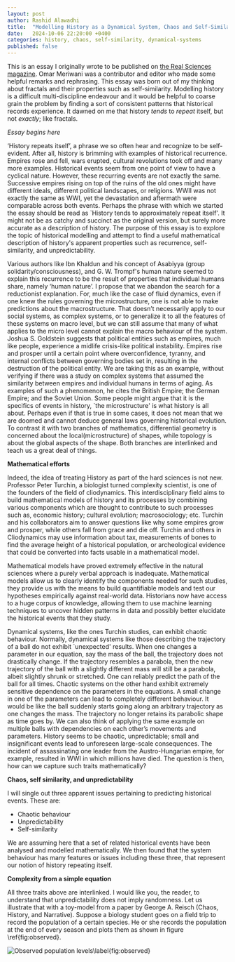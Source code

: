 ```yaml
---
layout: post
author: Rashid Alawadhi
title:  "Modelling History as a Dynamical System, Chaos and Self-Similarity"
date:   2024-10-06 22:20:00 +0400
categories: history, chaos, self-similarity, dynamical-systems
published: false
---
```


This is an essay I originally wrote to be published on [the Real Sciences magazine](https://real-sciences.com/). Omar Meriwani was a contributor and editor who made some helpful remarks and rephrasing. This essay was born out of my thinking about fractals and their properties such as self-similarity. Modelling history is a difficult multi-discipline endeavour and it would be helpful to coarse grain the problem by finding a sort of consistent patterns that historical records experience. It dawned on me that history *tends* to *repeat* itself, but not *exactly*; like fractals.

_Essay begins here_

‘History repeats itself’, a phrase we so often hear and recognize to be self-evident. After all, history is brimming with examples of historical recurrence. Empires rose and fell, wars erupted, cultural revolutions took off and many more examples. Historical events seem from one point of view to have a cyclical nature. However, these recurring events are not exactly the same. Successive empires rising on top of the ruins of the old ones might have different ideals, different political landscapes, or religions. WWII was not exactly the same as WWI, yet the devastation and aftermath were comparable across both events. Perhaps the phrase with which we started the essay should be read as `History tends to approximately repeat itself'. It might not be as catchy and succinct as the original version, but surely more accurate as a description of history. The purpose of this essay is to explore the topic of historical modelling and attempt to find a useful mathematical description of history's apparent properties such as recurrence, self-similarity, and unpredictability.

Various authors like Ibn Khaldun and his concept of Asabiyya (group solidarity/consciousness), and G. W. Trompf's human nature seemed to explain this recurrence to be the result of properties that individual humans share, namely ‘human nature’. I propose that we abandon the search for a reductionist explanation. For, much like the case of fluid dynamics, even if one knew the rules governing the microstructure, one is not able to make predictions about the macrostructure. That doesn’t necessarily apply to our social systems, as complex systems, or to generalize it to all the features of these systems on macro level, but we can still assume that many of what applies to the micro level cannot explain the macro behaviour of the system. 
Joshua S. Goldstein suggests that political entities such as empires, much like people, experience a midlife crisis-like political instability. Empires rise and prosper until a certain point where overconfidence, tyranny, and internal conflicts between governing bodies set in, resulting in the destruction of the political entity. We are taking this as an example, without verifying if there was a study on complex systems that assumed the similarity between empires and individual humans in terms of aging. As examples of such a phenomenon, he cites the British Empire; the German Empire; and the Soviet Union. Some people might argue that it is the specifics of events in history, `the microstructure' is what history is all about. Perhaps even if that is true in some cases, it does not mean that we are doomed and cannot deduce general laws governing historical evolution. To contrast it with two branches of mathematics, differential geometry is concerned about the local(microstructure) of shapes, while topology is about the global aspects of the shape. Both branches are interlinked and teach us a great deal of things.

**Mathematical efforts**

Indeed, the idea of treating History as part of the hard sciences is not new. Professor Peter Turchin, a biologist turned complexity scientist, is one of the founders of the field of cliodynamics. This interdisciplinary field aims to build mathematical models of history and its processes by combining various components which are thought to contribute to such processes such as, economic history; cultural evolution; macrosociology; etc. Turchin and his collaborators aim to answer questions like why some empires grow and prosper, while others fall from grace and die off. Turchin and others in Cliodynamics may use information about tax, measurements of bones to find the average height of a historical population, or archeological evidence that could be converted into facts usable in a mathematical model.  

Mathematical models have proved extremely effective in the natural sciences where a purely verbal approach is inadequate. Mathematical models allow us to clearly identify the components needed for such studies, they provide us with the means to build quantifiable models and test our hypotheses empirically against real-world data. Historians now have access to a huge corpus of knowledge, allowing them to use machine learning techniques to uncover hidden patterns in data and possibly better elucidate the historical events that they study.

Dynamical systems, like the ones Turchin studies, can exhibit chaotic behaviour. Normally, dynamical systems like those describing the trajectory of a ball do not exhibit `unexpected' results. When one changes a parameter in our equation, say the mass of the ball, the trajectory does not drastically change. If the trajectory resembles a parabola, then the new trajectory of the ball with a slightly different mass will still be a parabola, albeit slightly shrunk or stretched. One can reliably predict the path of the ball for all times. Chaotic systems on the other hand exhibit extremely sensitive dependence on the parameters in the equations. A small change in one of the parameters can lead to completely different behaviour. It would be like the ball suddenly starts going along an arbitrary trajectory as one changes the mass.  The trajectory no longer retains its parabolic shape as time goes by. We can also think of applying the same example on multiple balls with dependencies on each other’s movements and parameters. History seems to be chaotic, unpredictable; small and insignificant events lead to unforeseen large-scale consequences. The incident of assassinating one leader from the Austro-Hungarian empire, for example, resulted in WWI in which millions have died. The question is then, how can we capture such traits mathematically?

**Chaos, self similarity, and unpredictability**

I will single out three apparent issues pertaining to predicting historical events. These are:

* Chaotic behaviour
* Unpredictability
* Self-similarity

We are assuming here that a set of related historical events have been analysed and modelled mathematically. We then found that the system behaviour has many features or issues including these three, that represent our notion of history repeating itself. 

**Complexity from a simple equation**

All three traits above are interlinked. I would like you, the reader, to understand that unpredictability does not imply randomness. Let us illustrate that with a toy-model from a paper by George A. Reisch (Chaos, History, and Narrative). Suppose a biology student goes on a field trip to record the population of a certain species. He or she records the population at the end of every season and plots them as shown in figure \ref{fig:observed}.

<!-- \begin{figure}[h]
    \centering
    \includegraphics*[scale=0.6]{images/history_modelling/student_record.png}
    \caption{Observed population levels.}
    \label{fig:observed}

\end{figure} -->

![Observed population levels\label{fig:observed}](ralawadhi.github.io/assets/images/historical_modelling/student_record.png)